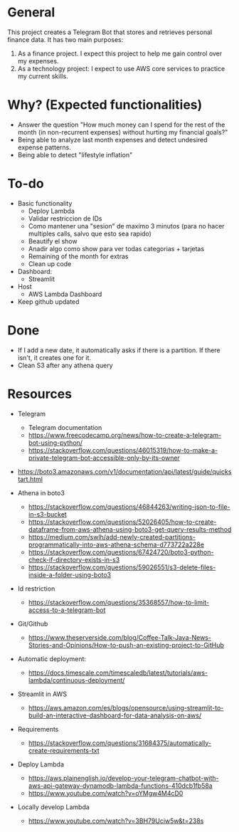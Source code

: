 # General
This project creates a Telegram Bot that stores and retrieves personal finance data.
It has two main purposes:
1. As a finance project. I expect this project to help me gain control over my expenses.
2. As a technology project: I expect to use AWS core services to practice my current skills.

# Why? (Expected functionalities)
- Answer the question "How much money can I spend for the rest of the month (in non-recurrent expenses) without hurting my financial goals?"
- Being able to analyze last month expenses and detect undesired expense patterns.
- Being able to detect "lifestyle inflation"

# To-do
- Basic functionality
    - Deploy Lambda
    - Validar restriccion de IDs
    - Como mantener una "sesion" de maximo 3 minutos (para no hacer multiples calls, salvo que esto sea rapido)
    - Beautify el show
    - Anadir algo como show para ver todas categorias + tarjetas
    - Remaining of the month for extras
    - Clean up code
- Dashboard:
    - Streamlit
- Host 
    - AWS Lambda Dashboard
- Keep github updated

# Done
- If I add a new date, it automatically asks if there is a partition. If there isn't, it creates one for it.
- Clean S3 after any athena query

# Resources
- Telegram
    - Telegram documentation
    - https://www.freecodecamp.org/news/how-to-create-a-telegram-bot-using-python/
    - https://stackoverflow.com/questions/46015319/how-to-make-a-private-telegram-bot-accessible-only-by-its-owner

- https://boto3.amazonaws.com/v1/documentation/api/latest/guide/quickstart.html

- Athena in boto3
    - https://stackoverflow.com/questions/46844263/writing-json-to-file-in-s3-bucket
    - https://stackoverflow.com/questions/52026405/how-to-create-dataframe-from-aws-athena-using-boto3-get-query-results-method
    - https://medium.com/swlh/add-newly-created-partitions-programmatically-into-aws-athena-schema-d773722a228e
    - https://stackoverflow.com/questions/67424720/boto3-python-check-if-directory-exists-in-s3
    - https://stackoverflow.com/questions/59026551/s3-delete-files-inside-a-folder-using-boto3

- Id restriction
    - https://stackoverflow.com/questions/35368557/how-to-limit-access-to-a-telegram-bot

- Git/Github
    - https://www.theserverside.com/blog/Coffee-Talk-Java-News-Stories-and-Opinions/How-to-push-an-existing-project-to-GitHub

- Automatic deployment:
    - https://docs.timescale.com/timescaledb/latest/tutorials/aws-lambda/continuous-deployment/

- Streamlit in AWS
    - https://aws.amazon.com/es/blogs/opensource/using-streamlit-to-build-an-interactive-dashboard-for-data-analysis-on-aws/

- Requirements
    - https://stackoverflow.com/questions/31684375/automatically-create-requirements-txt

- Deploy Lambda
    - https://aws.plainenglish.io/develop-your-telegram-chatbot-with-aws-api-gateway-dynamodb-lambda-functions-410dcb1fb58a
    - https://www.youtube.com/watch?v=oYMgw4M4cD0

- Locally develop Lambda
    - https://www.youtube.com/watch?v=3BH79Uciw5w&t=238s
